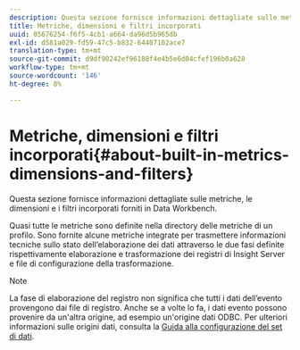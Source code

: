 ```yaml
---
description: Questa sezione fornisce informazioni dettagliate sulle metriche, le dimensioni e i filtri incorporati forniti in Data Workbench.
title: Metriche, dimensioni e filtri incorporati
uuid: 05676254-f6f5-4cb1-a664-da96d5b965db
exl-id: d581a029-fd59-47c5-b832-64407102ace7
translation-type: tm+mt
source-git-commit: d9df90242ef96188f4e4b5e6d04cfef196b0a628
workflow-type: tm+mt
source-wordcount: '146'
ht-degree: 8%

---
```


# Metriche, dimensioni e filtri incorporati{#about-built-in-metrics-dimensions-and-filters}

Questa sezione fornisce informazioni dettagliate sulle metriche, le dimensioni e i filtri incorporati forniti in Data Workbench.

Quasi tutte le metriche sono definite nella directory delle metriche di un profilo. Sono fornite alcune metriche integrate per trasmettere informazioni tecniche sullo stato dell’elaborazione dei dati attraverso le due fasi definite rispettivamente elaborazione e trasformazione dei registri di Insight Server e file di configurazione della trasformazione.

>[!NOTE]
>
>La fase di elaborazione del registro non significa che tutti i dati dell’evento provengono dai file di registro. Anche se a volte lo fa, i dati evento possono provenire da un&#39;altra origine, ad esempio un&#39;origine dati ODBC. Per ulteriori informazioni sulle origini dati, consulta la [Guida alla configurazione del set di dati](https://docs.adobe.com/content/help/en/data-workbench/using/dataset/c-dataset-constr.html).
